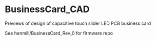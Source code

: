 # BusinessCard_CAD
Previews of design of capacitive touch slider LED PCB business card

See henmill/BusinessCard_Rev_0 for firmware repo
